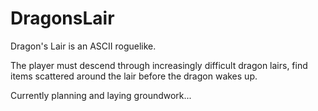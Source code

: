 DragonsLair
===========

Dragon's Lair is an ASCII roguelike. 

The player must descend through increasingly difficult dragon lairs, find items scattered around the lair before
the dragon wakes up.

Currently planning and laying groundwork...

